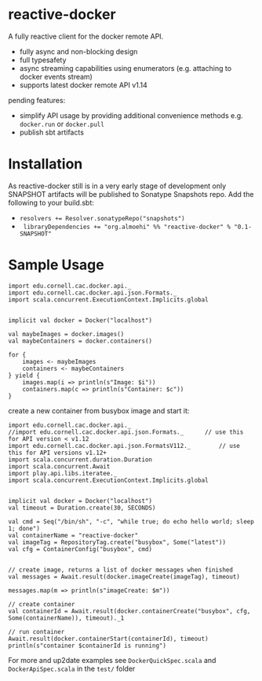 reactive-docker
===============

A fully reactive client for the docker remote API.


* fully async and non-blocking design
* full typesafety
* async streaming capabilities using enumerators (e.g. attaching to docker events stream)
* supports latest docker remote API v1.14

pending features:

* simplify API usage by providing additional convenience methods e.g. ``docker.run`` or ``docker.pull``
* publish sbt artifacts

Installation
=============
As reactive-docker still is in a very early stage of development only SNAPSHOT artifacts will be published to Sonatype Snapshots repo. 
Add the following to your build.sbt:

* ```resolvers += Resolver.sonatypeRepo("snapshots")```
* ``` libraryDependencies += "org.almoehi" %% "reactive-docker" % "0.1-SNAPSHOT"```

Sample Usage
==================
```
import edu.cornell.cac.docker.api._
import edu.cornell.cac.docker.api.json.Formats._
import scala.concurrent.ExecutionContext.Implicits.global


implicit val docker = Docker("localhost")

val maybeImages = docker.images()
val maybeContainers = docker.containers()

for {
	images <- maybeImages
	containers <- maybeContainers
} yield {
	images.map(i => println(s"Image: $i"))
	containers.map(c => println(s"Container: $c"))
}

```

create a new container from busybox image and start it:

```
import edu.cornell.cac.docker.api._
//import edu.cornell.cac.docker.api.json.Formats._		// use this for API version < v1.12
import edu.cornell.cac.docker.api.json.FormatsV112._		// use this for API versions v1.12+
import scala.concurrent.duration.Duration
import scala.concurrent.Await
import play.api.libs.iteratee._
import scala.concurrent.ExecutionContext.Implicits.global


implicit val docker = Docker("localhost")
val timeout = Duration.create(30, SECONDS)

val cmd = Seq("/bin/sh", "-c", "while true; do echo hello world; sleep 1; done")
val containerName = "reactive-docker"
val imageTag = RepositoryTag.create("busybox", Some("latest"))
val cfg = ContainerConfig("busybox", cmd)


// create image, returns a list of docker messages when finished
val messages = Await.result(docker.imageCreate(imageTag), timeout)

messages.map(m => println(s"imageCreate: $m"))

// create container
val containerId = Await.result(docker.containerCreate("busybox", cfg, Some(containerName)), timeout)._1

// run container
Await.result(docker.containerStart(containerId), timeout)
println(s"container $containerId is running")
```


For more and up2date examples see ``DockerQuickSpec.scala`` and ``DockerApiSpec.scala`` in the ``test/`` folder
